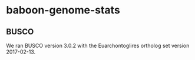 # baboon-genome-stats

## BUSCO  
We ran BUSCO version 3.0.2 with the Euarchontoglires ortholog set version 2017-02-13.  
